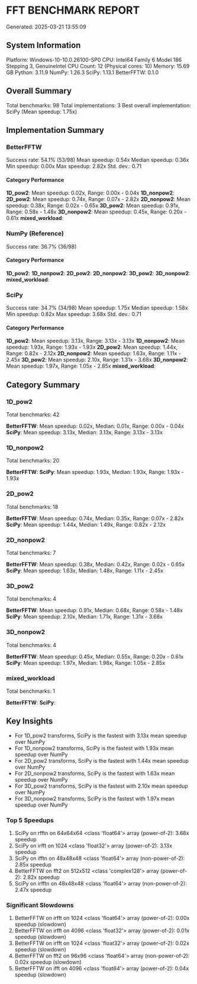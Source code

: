 # FFT BENCHMARK REPORT
Generated: 2025-03-21 13:55:09

## System Information
Platform: Windows-10-10.0.26100-SP0
CPU: Intel64 Family 6 Model 186 Stepping 3, GenuineIntel
CPU Count: 12 (Physical cores: 10)
Memory: 15.69 GB
Python: 3.11.9
NumPy: 1.26.3
SciPy: 1.13.1
BetterFFTW: 0.1.0

## Overall Summary
Total benchmarks: 98
Total implementations: 3
Best overall implementation: SciPy (Mean speedup: 1.75x)

## Implementation Summary
### BetterFFTW
Success rate: 54.1% (53/98)
Mean speedup: 0.54x
Median speedup: 0.36x
Min speedup: 0.00x
Max speedup: 2.82x
Std. dev.: 0.71

#### Category Performance
**1D_pow2**:
Mean speedup: 0.02x, Range: 0.00x - 0.04x
**1D_nonpow2**:
**2D_pow2**:
Mean speedup: 0.74x, Range: 0.07x - 2.82x
**2D_nonpow2**:
Mean speedup: 0.38x, Range: 0.02x - 0.65x
**3D_pow2**:
Mean speedup: 0.91x, Range: 0.58x - 1.48x
**3D_nonpow2**:
Mean speedup: 0.45x, Range: 0.20x - 0.61x
**mixed_workload**:

### NumPy (Reference)
Success rate: 36.7% (36/98)

#### Category Performance
**1D_pow2**:
**1D_nonpow2**:
**2D_pow2**:
**2D_nonpow2**:
**3D_pow2**:
**3D_nonpow2**:
**mixed_workload**:

### SciPy
Success rate: 34.7% (34/98)
Mean speedup: 1.75x
Median speedup: 1.58x
Min speedup: 0.82x
Max speedup: 3.68x
Std. dev.: 0.71

#### Category Performance
**1D_pow2**:
Mean speedup: 3.13x, Range: 3.13x - 3.13x
**1D_nonpow2**:
Mean speedup: 1.93x, Range: 1.93x - 1.93x
**2D_pow2**:
Mean speedup: 1.44x, Range: 0.82x - 2.12x
**2D_nonpow2**:
Mean speedup: 1.63x, Range: 1.11x - 2.45x
**3D_pow2**:
Mean speedup: 2.10x, Range: 1.31x - 3.68x
**3D_nonpow2**:
Mean speedup: 1.97x, Range: 1.05x - 2.85x
**mixed_workload**:

## Category Summary
### 1D_pow2
Total benchmarks: 42

**BetterFFTW**:
Mean speedup: 0.02x, Median: 0.01x, Range: 0.00x - 0.04x
**SciPy**:
Mean speedup: 3.13x, Median: 3.13x, Range: 3.13x - 3.13x

### 1D_nonpow2
Total benchmarks: 20

**BetterFFTW**:
**SciPy**:
Mean speedup: 1.93x, Median: 1.93x, Range: 1.93x - 1.93x

### 2D_pow2
Total benchmarks: 18

**BetterFFTW**:
Mean speedup: 0.74x, Median: 0.35x, Range: 0.07x - 2.82x
**SciPy**:
Mean speedup: 1.44x, Median: 1.49x, Range: 0.82x - 2.12x

### 2D_nonpow2
Total benchmarks: 7

**BetterFFTW**:
Mean speedup: 0.38x, Median: 0.42x, Range: 0.02x - 0.65x
**SciPy**:
Mean speedup: 1.63x, Median: 1.48x, Range: 1.11x - 2.45x

### 3D_pow2
Total benchmarks: 4

**BetterFFTW**:
Mean speedup: 0.91x, Median: 0.68x, Range: 0.58x - 1.48x
**SciPy**:
Mean speedup: 2.10x, Median: 1.71x, Range: 1.31x - 3.68x

### 3D_nonpow2
Total benchmarks: 4

**BetterFFTW**:
Mean speedup: 0.45x, Median: 0.55x, Range: 0.20x - 0.61x
**SciPy**:
Mean speedup: 1.97x, Median: 1.98x, Range: 1.05x - 2.85x

### mixed_workload
Total benchmarks: 1

**BetterFFTW**:
**SciPy**:

## Key Insights
- For 1D_pow2 transforms, SciPy is the fastest with 3.13x mean speedup over NumPy
- For 1D_nonpow2 transforms, SciPy is the fastest with 1.93x mean speedup over NumPy
- For 2D_pow2 transforms, SciPy is the fastest with 1.44x mean speedup over NumPy
- For 2D_nonpow2 transforms, SciPy is the fastest with 1.63x mean speedup over NumPy
- For 3D_pow2 transforms, SciPy is the fastest with 2.10x mean speedup over NumPy
- For 3D_nonpow2 transforms, SciPy is the fastest with 1.97x mean speedup over NumPy

### Top 5 Speedups
1. SciPy on rfftn on 64x64x64 <class 'float64'> array (power-of-2): 3.68x speedup
2. SciPy on irfft on 1024 <class 'float32'> array (power-of-2): 3.13x speedup
3. SciPy on ifftn on 48x48x48 <class 'float64'> array (non-power-of-2): 2.85x speedup
4. BetterFFTW on fft2 on 512x512 <class 'complex128'> array (power-of-2): 2.82x speedup
5. SciPy on irfftn on 48x48x48 <class 'float64'> array (non-power-of-2): 2.47x speedup

### Significant Slowdowns
1. BetterFFTW on irfft on 1024 <class 'float64'> array (power-of-2): 0.00x speedup (slowdown)
2. BetterFFTW on irfft on 4096 <class 'float32'> array (power-of-2): 0.01x speedup (slowdown)
3. BetterFFTW on irfft on 1024 <class 'float32'> array (power-of-2): 0.02x speedup (slowdown)
4. BetterFFTW on fft2 on 96x96 <class 'float64'> array (non-power-of-2): 0.02x speedup (slowdown)
5. BetterFFTW on ifft on 4096 <class 'float64'> array (power-of-2): 0.04x speedup (slowdown)